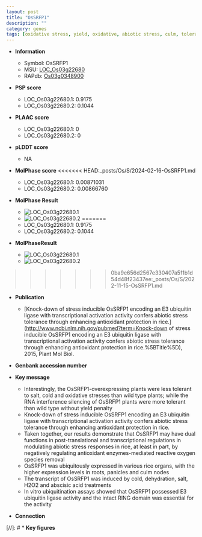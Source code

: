 ```yaml
---
layout: post
title: "OsSRFP1"
description: ""
category: genes
tags: [oxidative stress, yield, oxidative, abiotic stress, culm, tolerance, stress, abscisic acid, stress tolerance, biotic stress, stress response, Ubiquitin, reactive oxygen species]
---
```


* **Information**  
    + Symbol: OsSRFP1  
    + MSU: [LOC_Os03g22680](http://rice.plantbiology.msu.edu/cgi-bin/ORF_infopage.cgi?orf=LOC_Os03g22680)  
    + RAPdb: [Os03g0348900](http://rapdb.dna.affrc.go.jp/viewer/gbrowse_details/irgsp1?name=Os03g0348900)  

* **PSP score**  
    + LOC_Os03g22680.1: 0.9175 
    + LOC_Os03g22680.2: 0.1044 

* **PLAAC score**  
    + LOC_Os03g22680.1: 0 
    + LOC_Os03g22680.2: 0 

* **pLDDT score**
    + NA


* **MolPhase score**
<<<<<<< HEAD:_posts/Os/S/2024-02-16-OsSRFP1.md
    + LOC_Os03g22680.1: 0.00871031
    + LOC_Os03g22680.2: 0.00866760

* **MolPhase Result**
    + ![LOC_Os03g22680.1](https://304243504.github.io/Pictures/LOC_Os03g/LOC_Os03g22680.1.png)
    + ![LOC_Os03g22680.2](https://304243504.github.io/Pictures/LOC_Os03g/LOC_Os03g22680.2.png)
=======
    + LOC_Os03g22680.1: 0.9175
    + LOC_Os03g22680.2: 0.1044

* **MolPhaseResult**
    + ![LOC_Os03g22680.1](https://ricepsp.github.io/pictures/LOC_Os03g/LOC_Os03g22680.1.png)
    + ![LOC_Os03g22680.2](https://ricepsp.github.io/pictures/LOC_Os03g/LOC_Os03g22680.2.png)
>>>>>>> 0ba9e656d2567e330407a5f1b1d54d48f23437ee:_posts/Os/S/2022-11-15-OsSRFP1.md

* **Publication**  
    + [Knock-down of stress inducible OsSRFP1 encoding an E3 ubiquitin ligase with transcriptional activation activity confers abiotic stress tolerance through enhancing antioxidant protection in rice.](http://www.ncbi.nlm.nih.gov/pubmed?term=Knock-down of stress inducible OsSRFP1 encoding an E3 ubiquitin ligase with transcriptional activation activity confers abiotic stress tolerance through enhancing antioxidant protection in rice.%5BTitle%5D), 2015, Plant Mol Biol.

* **Genbank accession number**  

* **Key message**  
    + Interestingly, the OsSRFP1-overexpressing plants were less tolerant to salt, cold and oxidative stresses than wild type plants; while the RNA interference silencing of OsSRFP1 plants were more tolerant than wild type without yield penalty
    + Knock-down of stress inducible OsSRFP1 encoding an E3 ubiquitin ligase with transcriptional activation activity confers abiotic stress tolerance through enhancing antioxidant protection in rice.
    + Taken together, our results demonstrate that OsSRFP1 may have dual functions in post-translational and transcriptional regulations in modulating abiotic stress responses in rice, at least in part, by negatively regulating antioxidant enzymes-mediated reactive oxygen species removal
    + OsSRFP1 was ubiquitously expressed in various rice organs, with the higher expression levels in roots, panicles and culm nodes
    + The transcript of OsSRFP1 was induced by cold, dehydration, salt, H2O2 and abscisic acid treatments
    + In vitro ubiquitination assays showed that OsSRFP1 possessed E3 ubiquitin ligase activity and the intact RING domain was essential for the activity

* **Connection**  

[//]: # * **Key figures**  


